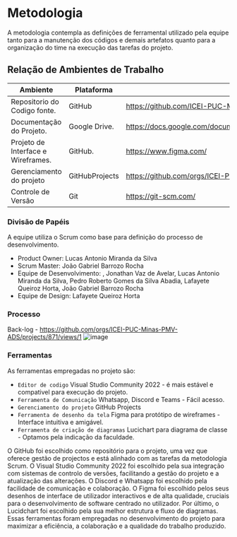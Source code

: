 
# Metodologia

A metodologia contempla as definições de ferramental utilizado pela equipe tanto para a
manutenção dos códigos e demais artefatos quanto para a organização do time na
execução das tarefas do projeto.

## Relação de Ambientes de Trabalho

| Ambiente | Plataforma | Link de Acesso |
|-------------------------|--------------------|--------------------|
| Repositorio do Codigo fonte. | GitHub | https://github.com/ICEI-PUC-Minas-PMV-ADS/pmv-ads-2024-1-e2-proj-macro-model |
| Documentação do Projeto. | Google Drive. | https://docs.google.com/document/d/1UuOGnqkjux2vV9J5X4zA9paWp9REdTxJ7TpqaYel7bs/edit |
| Projeto de Interface e Wireframes. | GitHub. | https://www.figma.com/ |	
| Gerenciamento do projeto | GitHubProjects | https://github.com/orgs/ICEI-PUC-Minas-PMV-ADS/projects/871/views/1. |	
| Controle de Versão | Git | https://git-scm.com/ |	


### Divisão de Papéis

A equipe utiliza o Scrum como base para definição do processo de desenvolvimento.
-	Product Owner: Lucas Antonio Miranda da Silva
-	Scrum Master: João Gabriel Barrozo Rocha
-	Equipe de Desenvolvimento: , Jonathan Vaz de Avelar, Lucas Antonio Miranda da Silva, Pedro Roberto Gomes da Silva Abadia, Lafayete Queiroz Horta, João Gabriel Barrozo Rocha
-	Equipe de Design: Lafayete Queiroz Horta

### Processo
Back-log - https://github.com/orgs/ICEI-PUC-Minas-PMV-ADS/projects/871/views/1
![image](https://github.com/ICEI-PUC-Minas-PMV-ADS/pmv-ads-2024-1-e2-proj-macro-model/assets/104217381/7fc376be-48af-4eee-8943-963cb5e6aaba)


### Ferramentas

As ferramentas empregadas no projeto são:

- `Editor de codigo`  Visual Studio Community 2022 - é mais estável e compativel para execução do projeto.
- `Ferramenta de Comunicação`  Whatsapp, Discord e Teams - Fácil acesso.
- `Gerenciamento do projeto`  GitHub Projects
- `Ferramenta de desenho da tela`  Figma para protótipo de wireframes - Interface intuitiva e amigável.
- `Ferramenta de criação de diagramas`  Lucichart para diagrama de classe - Optamos pela indicação da faculdade.

O GitHub foi escolhido como repositório para o projeto, uma vez que oferece gestão de projectos e está alinhado com as tarefas da metodologia Scrum. O Visual Studio Community 2022 foi escolhido pela sua integração com sistemas de controlo de versões, facilitando a gestão do projeto e a atualização das alterações. O Discord e Whatsapp foi escolhido pela facilidade de comunicação e colaboração. O Figma foi escolhido pelos seus desenhos de interface de utilizador interactivos e de alta qualidade, cruciais para o desenvolvimento de software centrado no utilizador. Por último, o Lucidchart foi escolhido pela sua melhor estrutura e fluxo de diagramas.
Essas ferramentas foram empregadas no desenvolvimento do projeto para maximizar a eficiência, a colaboração e a qualidade do trabalho produzido.

